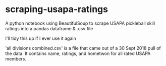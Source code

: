 # scraping-usapa-ratings
A python notebook using BeautifulSoup to scrape USAPA pickleball skill ratings into a pandas dataframe &amp; .csv file


I'll tidy this up if I ever use it again


'all divisions combined.csv' is a file that came out of a 30 Sept 2018 pull of the data.  It contains name,
    ratings, and hometwon for all rated USAPA members.
